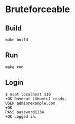 # Bruteforceable 

## Build

```shell
make build
```

## Run

```shell
make run
```

## Login

```
$ ncat localhost 110
+OK Dovecot (Ubuntu) ready.
USER admin@example.com
+OK
PASS password1234
+OK Logged in.
```
